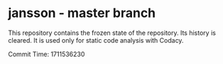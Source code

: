 # jansson - master branch

This repository contains the frozen state of the repository.
Its history is cleared. It is used only for static code
analysis with Codacy.

Commit Time: 1711536230